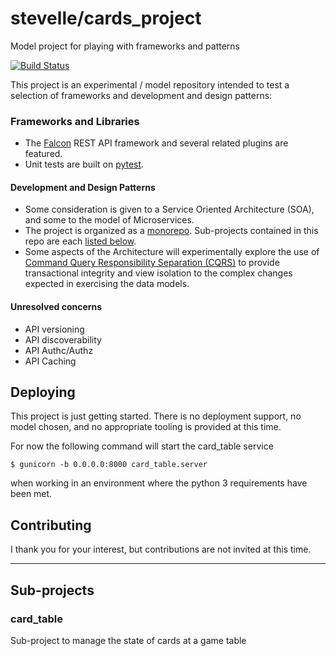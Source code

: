 # stevelle/cards_project
Model project for playing with frameworks and patterns

[![Build Status](https://travis-ci.org/stevelle/cards_project.svg?branch=master)](https://travis-ci.org/stevelle/cards_project)

This project is an experimental / model repository intended to test a selection of
frameworks and development and design patterns: 

### Frameworks and Libraries
 - The [Falcon](https://falconframework.org) REST API framework and several
related plugins are featured. 
 - Unit tests are built on [pytest](https://docs.pytest.org).


#### Development and Design Patterns
 - Some consideration is given to a Service Oriented Architecture (SOA), and some
   to the model of Microservices.
 - The project is organized as a [monorepo](https://danluu.com/monorepo/).
   Sub-projects contained in this repo are each [listed below](README.md/#sub-projects).
 - Some aspects of the Architecture will experimentally explore the use of 
   [Command Query Responsibility Separation (CQRS)](https://www.martinfowler.com/bliki/CQRS.html)
   to provide transactional integrity and view isolation to the complex
   changes expected in exercising the data models.

#### Unresolved concerns
 - API versioning
 - API discoverability
 - API Authc/Authz
 - API Caching

## Deploying
This project is just getting started. There is no deployment support, no model
chosen, and no appropriate tooling is provided at this time. 

For now the following command will start the card_table service

  `$ gunicorn -b 0.0.0.0:8000 card_table.server`

when working in an environment where the python 3 requirements have been met.

## Contributing
I thank you for your interest, but contributions are not invited at this time.

--- 
## Sub-projects

### card_table
Sub-project to manage the state of cards at a game table

